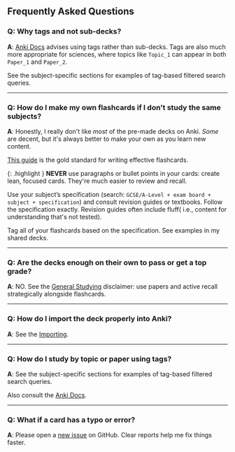 ## Frequently Asked Questions

### Q: Why tags and not sub-decks?

**A**: [Anki Docs](https://docs.ankiweb.net/editing.html#using-tags) advises using tags rather than sub-decks. Tags are also much more appropriate for sciences, where topics like `Topic_1` can appear in both `Paper_1` and `Paper_2`.

See the subject-specific sections for examples of tag-based filtered search queries.

---

### Q: How do I make my own flashcards if I don't study the same subjects?

**A**: Honestly, I really don't like *most* of the pre-made decks on Anki. *Some* are decent, but it's always better to make your own as you learn new content.

[This guide](https://www.supermemo.com/en/blog/twenty-rules-of-formulating-knowledge) is the gold standard for writing effective flashcards.

{: .highlight }
**NEVER** use paragraphs or bullet points in your cards: create lean, focused cards. They're much easier to review and recall.

Use your subject’s specification (search: `GCSE/A-Level + exam board + subject + specification`) and consult revision guides or textbooks. Follow the specification exactly. Revision guides often include fluff( i.e., content for understanding that's not tested).

Tag all of your flashcards based on the specification. See examples in my shared decks.

---

### Q: Are the decks enough on their own to pass or get a top grade?

**A**: NO. See the [General Studying](https://oskarkerim.github.io/OKAnkiDecks/guides/general-studying.html) disclaimer: use papers and active recall strategically alongside flashcards.

---

### Q: How do I import the deck properly into Anki?

**A**: See the [Importing](https://oskarkerim.github.io/OKAnkiDecks/guides/importing.html).

---

### Q: How do I study by topic or paper using tags?

**A**: See the subject-specific sections for examples of tag-based filtered search queries.

Also consult the [Anki Docs](https://docs.ankiweb.net/searching.html). 

---

### Q: What if a card has a typo or error?

**A**: Please open a [new issue](https://github.com/oskarkerim/OKAnkiDecks/issues) on GitHub. Clear reports help me fix things faster.
